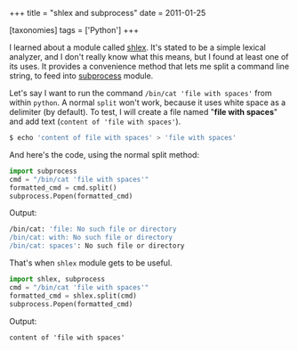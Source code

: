 +++
title = "shlex and subprocess"
date = 2011-01-25

[taxonomies]
tags = ['Python']
+++

I learned about a module called [shlex]. It's stated to be a simple
lexical analyzer, and I don't really know what this means, but I found
at least one of its uses. It provides a convenience method that lets me
split a command line string, to feed into [subprocess] module.

Let's say I want to run the command `/bin/cat 'file with spaces'` from
within `python`. A normal `split` won't work, because it uses white
space as a delimiter (by default). To test, I will create a file named
"**file with spaces**" and add text (`content of 'file with spaces'`).

```sh
$ echo 'content of file with spaces' > 'file with spaces'
```

And here's the code, using the normal split method:

```python
import subprocess
cmd = "/bin/cat 'file with spaces'"
formatted_cmd = cmd.split()
subprocess.Popen(formatted_cmd)
```

Output:

```sh
/bin/cat: 'file: No such file or directory
/bin/cat: with: No such file or directory
/bin/cat: spaces': No such file or directory
```

That's when `shlex` module gets to be useful.

```python
import shlex, subprocess
cmd = "/bin/cat 'file with spaces'"
formatted_cmd = shlex.split(cmd)
subprocess.Popen(formatted_cmd)
```

Output:

    content of 'file with spaces'

[shlex]: http://docs.python.org/library/shlex.html
[subprocess]: http://docs.python.org/library/subprocess.html
